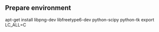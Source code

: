 Prepare environment
-------------------

apt-get install libpng-dev libfreetype6-dev python-scipy python-tk
export LC_ALL=C
